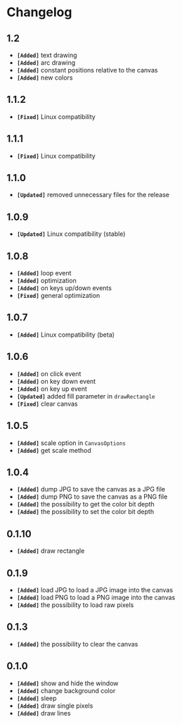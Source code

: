 # Changelog

## 1.2

- **`[Added]`** text drawing
- **`[Added]`** arc drawing
- **`[Added]`** constant positions relative to the canvas
- **`[Added]`** new colors

## 1.1.2

- **`[Fixed]`** Linux compatibility

## 1.1.1

- **`[Fixed]`** Linux compatibility

## 1.1.0

- **`[Updated]`** removed unnecessary files for the release

## 1.0.9

- **`[Updated]`** Linux compatibility (stable)

## 1.0.8

- **`[Added]`** loop event
- **`[Added]`** optimization
- **`[Added]`** on keys up/down events
- **`[Fixed]`** general optimization

## 1.0.7

- **`[Added]`** Linux compatibility (beta)

## 1.0.6

- **`[Added]`** on click event
- **`[Added]`** on key down event
- **`[Added]`** on key up event
- **`[Updated]`** added fill parameter in `drawRectangle`
- **`[Fixed]`** clear canvas

## 1.0.5

- **`[Added]`** scale option in `CanvasOptions`
- **`[Added]`** get scale method

## 1.0.4

- **`[Added]`** dump JPG to save the canvas as a JPG file
- **`[Added]`** dump PNG to save the canvas as a PNG file
- **`[Added]`** the possibility to get the color bit depth
- **`[Added]`** the possibility to set the color bit depth

## 0.1.10

- **`[Added]`** draw rectangle

## 0.1.9

- **`[Added]`** load JPG to load a JPG image into the canvas
- **`[Added]`** load PNG to load a PNG image into the canvas
- **`[Added]`** the possibility to load raw pixels


## 0.1.3

- **`[Added]`** the possibility to clear the canvas

## 0.1.0

- **`[Added]`** show and hide the window
- **`[Added]`** change background color
- **`[Added]`** sleep
- **`[Added]`** draw single pixels
- **`[Added]`** draw lines